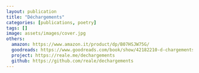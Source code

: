 ```yaml
---
layout: publication
title: "Déchargements"
categories: [publications, poetry]
tags: []
image: assets/images/cover.jpg
others:
  amazon: https://www.amazon.it/product/dp/B07HSJW75G/
  goodreads: https://www.goodreads.com/book/show/42182210-d-chargements
  project: https://reale.me/dechargements
  github: https://github.com/reale/dechargements
---
```

